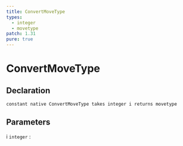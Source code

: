 ```yaml
---
title: ConvertMoveType
types:
  - integer
  - movetype
patch: 1.31
pure: true
---
```


# ConvertMoveType

## Declaration

```jass
constant native ConvertMoveType takes integer i returns movetype
```

## Parameters
i `integer`
: 
